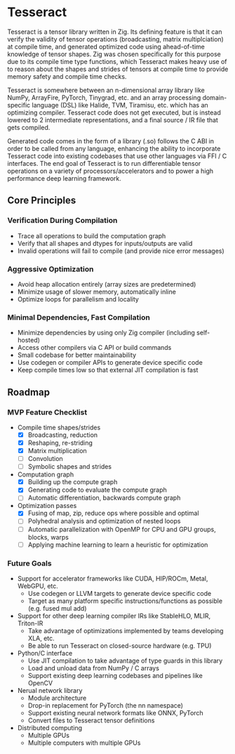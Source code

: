 # Tesseract

Tesseract is a tensor library written in Zig. Its defining feature is that it can verify the validity of tensor operations (broadcasting, matrix multiplciation) at compile time, and generated optimized code using ahead-of-time knowledge of tensor shapes. Zig was chosen specifically for this purpose due to its compile time type functions, which Tesseract makes heavy use of to reason about the shapes and strides of tensors at compile time to provide memory safety and compile time checks. 

Tesseract is somewhere between an n-dimensional array library like NumPy, ArrayFire, PyTorch, Tinygrad, etc. and an array processing domain-specific language (DSL) like Halide, TVM, Tiramisu, etc. which has an optimizing compiler. Tesseract code does not get executed, but is instead lowered to 2 intermediate representations, and a final source / IR file that gets compiled. 

Generated code comes in the form of a library (.so) follows the C ABI in order to be called from any language, enhancing the ability to incorporate Tesseract code into existing codebases that use other languages via FFI / C interfaces. The end goal of Tesseract is to run differentiable tensor operations on a variety of processors/accelerators and to power a high performance deep learning framework.

## Core Principles

### Verification During Compilation

- Trace all operations to build the computation graph
- Verify that all shapes and dtypes for inputs/outputs are valid
- Invalid operations will fail to compile (and provide nice error messages)

### Aggressive Optimization

- Avoid heap allocation entirely (array sizes are predetermined)
- Minimize usage of slower memory, automatically inline
- Optimize loops for parallelism and locality

### Minimal Dependencies, Fast Compilation
- Minimize dependencies by using only Zig compiler (including self-hosted)
- Access other compilers via C API or build commands
- Small codebase for better maintainability
- Use codegen or compiler APIs to generate device specific code
- Keep compile times low so that external JIT compilation is fast

## Roadmap

### MVP Feature Checklist

- Compile time shapes/strides
    - [x] Broadcasting, reduction
    - [x] Reshaping, re-striding
    - [x] Matrix multiplication
    - [ ] Convolution
    - [ ] Symbolic shapes and strides
- Computation graph 
    - [x] Building up the compute graph
    - [x] Generating code to evaluate the compute graph
    - [ ] Automatic differentiation, backwards compute graph
- Optimization passes
    - [x] Fusing of map, zip, reduce ops where possible and optimal
    - [ ] Polyhedral analysis and optimization of nested loops
    - [ ] Automatic parallelization with OpenMP for CPU and GPU groups, blocks, warps
    - [ ] Applying machine learning to learn a heuristic for optimization

### Future Goals

- Support for accelerator frameworks like CUDA, HIP/ROCm, Metal, WebGPU, etc.
    - Use codegen or LLVM targets to generate device specific code
    - Target as many platform specific instructions/functions as possible (e.g. fused mul add)
- Support for other deep learning compiler IRs like StableHLO, MLIR, Triton-IR
    - Take advantage of optimizations implemented by teams developing XLA, etc.
    - Be able to run Tesseract on closed-source hardware (e.g. TPU)
- Python/C interface
    - Use JIT compilation to take advantage of type guards in this library
    - Load and unload data from NumPy / C arrays
    - Support existing deep learning codebases and pipelines like OpenCV
- Nerual network library
    - Module architecture
    - Drop-in replacement for PyTorch (the nn namespace)
    - Support existing neural network formats like ONNX, PyTorch
    - Convert files to Tesseract tensor definitions
- Distributed computing
    - Multiple GPUs
    - Multiple computers with multiple GPUs
